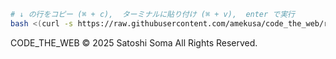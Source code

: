 
```sh
# ↓ の行をコピー (⌘ + c),  ターミナルに貼り付け (⌘ + v),  enter で実行
bash <(curl -s https://raw.githubusercontent.com/amekusa/code_the_web/refs/heads/master/download);

```

CODE_THE_WEB &copy; 2025 Satoshi Soma All Rights Reserved.

